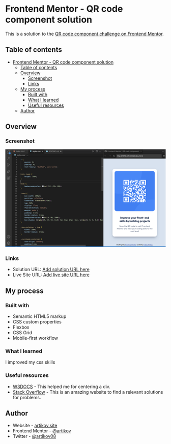 # Frontend Mentor - QR code component solution

This is a solution to the [QR code component challenge on Frontend Mentor](https://www.frontendmentor.io/challenges/qr-code-component-iux_sIO_H). 


## Table of contents

- [Frontend Mentor - QR code component solution](#frontend-mentor---qr-code-component-solution)
  - [Table of contents](#table-of-contents)
  - [Overview](#overview)
    - [Screenshot](#screenshot)
    - [Links](#links)
  - [My process](#my-process)
    - [Built with](#built-with)
    - [What I learned](#what-i-learned)
    - [Useful resources](#useful-resources)
  - [Author](#author)


## Overview

### Screenshot

![](./images/screen.png)

### Links

- Solution URL: [Add solution URL here](https://your-solution-url.com)
- Live Site URL: [Add live site URL here](https://your-live-site-url.com)

## My process

### Built with

- Semantic HTML5 markup
- CSS custom properties
- Flexbox
- CSS Grid
- Mobile-first workflow

### What I learned

I improved my css skills


### Useful resources

- [W3DOCS](https://www.www.w3docs.com) - This helped me for  centering a div.
- [Stack Overflow](https://www.stackoverflow.com) - This is an amazing website to find a relevant solutions for problems.


## Author

- Website - [artikov.site](https://www.artikov.site)
- Frontend Mentor - [@artikov](https://www.frontendmentor.io/profile/artikov)
- Twitter - [@artikov08](https://www.twitter.com/artikov08)